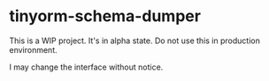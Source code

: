 # tinyorm-schema-dumper

This is a WIP project. It's in alpha state.
Do not use this in production environment.

I may change the interface without notice.

